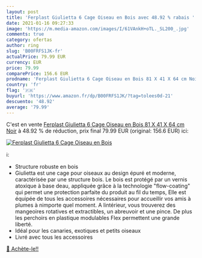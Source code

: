 ```yaml
---
layout: post
title: 'Ferplast Giulietta 6 Cage Oiseau en Bois avec 48.92 % rabais '
date: 2021-01-16 09:27:33
image: 'https://m.media-amazon.com/images/I/61VAnkH+oTL._SL200_.jpg'
comments: true
category: ofertas
author: ring
slug: 'B00FRFS1JK-fr'
actualPrice: 79.99 EUR
currency: EUR
price: 79.99
comparePrice: 156.6 EUR
prodname: 'Ferplast Giulietta 6 Cage Oiseau en Bois 81 X 41 X 64 cm Noir'
country: 'fr'
flag: '🇫🇷'
buyurl: 'https://www.amazon.fr/dp/B00FRFS1JK/?tag=tolees0d-21'
descuento: '48.92'
average: '79.99'
---
```


C'est en vente [Ferplast Giulietta 6 Cage Oiseau en Bois 81 X 41 X 64 cm Noir](https://www.amazon.fr/dp/B00FRFS1JK/?tag=tolees0d-21)  à  48.92 % de réduction, prix final  79.99 EUR (original: 156.6 EUR) ici:

[![Ferplast Giulietta 6 Cage Oiseau en Bois](https://m.media-amazon.com/images/I/61VAnkH+oTL._SL200_.jpg)](https://www.amazon.fr/dp/B00FRFS1JK/?tag=tolees0d-21)

ℹ️:

- Structure robuste en bois
- Giulietta est une cage pour oiseaux au design épuré et moderne, caractérisée par une structure bois. Le bois est protégé par un vernis atoxique à base deau, appliquée grâce à la technologie "flow-coating" qui permet une protection parfaite du produit au fil du temps, Elle est équipée de tous les accessoires nécessaires pour accueillir vos amis à plumes à nimporte quel moment. A lintérieur, vous trouverez des mangeoires rotatives et extractibles, un abreuvoir et une pince. De plus les perchoirs en plastique modulables Flex permettent une grande liberté.
- Idéal pour les canaries, exotiques et petits oiseaux
- Livré avec tous les accessoires

[🛒 Achète-le!!](https://www.amazon.fr/dp/B00FRFS1JK/?tag=tolees0d-21)
